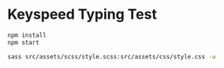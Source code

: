# Keyspeed Typing Test
 
```bash
npm install
npm start
```
```bash
sass src/assets/scss/style.scss:src/assets/css/style.css -w
```